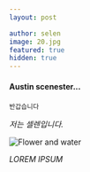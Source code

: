```yaml
---
layout: post

author: selen
image: 20.jpg
featured: true
hidden: true 
---
```






#### Austin scenester...
<small> 반갑습니다 </small>




*저는 셀렌입니다.*



![Flower and water]({{site.baseurl}}/images/pages/13.jpg)


*LOREM IPSUM*




